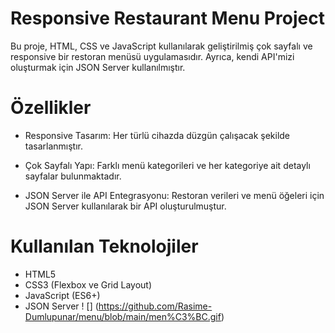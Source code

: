 # Responsive Restaurant Menu Project

Bu proje, HTML, CSS ve JavaScript kullanılarak geliştirilmiş çok sayfalı ve responsive bir restoran menüsü uygulamasıdır. Ayrıca, kendi API'mizi oluşturmak için JSON Server kullanılmıştır.

# Özellikler

* Responsive Tasarım: Her türlü cihazda düzgün çalışacak şekilde tasarlanmıştır.

* Çok Sayfalı Yapı: Farklı menü kategorileri ve her kategoriye ait detaylı sayfalar bulunmaktadır.

* JSON Server ile API Entegrasyonu: Restoran verileri ve menü öğeleri için JSON Server kullanılarak bir API oluşturulmuştur.


# Kullanılan Teknolojiler
- HTML5
- CSS3 (Flexbox ve Grid Layout)
- JavaScript (ES6+)
- JSON Server
! [] (https://github.com/Rasime-Dumlupunar/menu/blob/main/men%C3%BC.gif)
